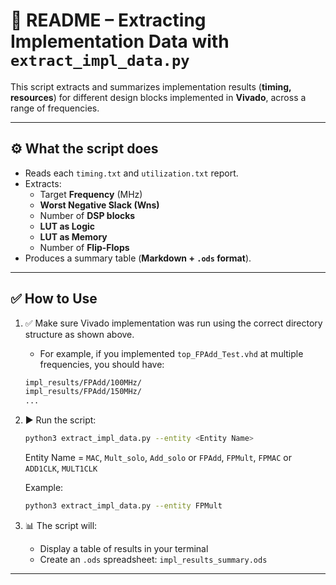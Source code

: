 # 📄 README – Extracting Implementation Data with `extract_impl_data.py`

This script extracts and summarizes implementation results (**timing, resources**) for different design blocks implemented in **Vivado**, across a range of frequencies.

---

## ⚙️ What the script does

- Reads each `timing.txt` and `utilization.txt` report.  
- Extracts:  
  - Target **Frequency** (MHz)  
  - **Worst Negative Slack (Wns)**  
  - Number of **DSP blocks**  
  - **LUT as Logic**  
  - **LUT as Memory**  
  - Number of **Flip-Flops**  
- Produces a summary table (**Markdown + `.ods` format**).  

---

## ✅ How to Use

1. ✅ Make sure Vivado implementation was run using the correct directory structure as shown above.  
   - For example, if you implemented `top_FPAdd_Test.vhd` at multiple frequencies, you should have:  

   ```bash
   impl_results/FPAdd/100MHz/
   impl_results/FPAdd/150MHz/
   ...
   ```

2. ▶️ Run the script:

   ```bash
   python3 extract_impl_data.py --entity <Entity Name>
   ```

   Entity Name = `MAC`, `Mult_solo`, `Add_solo` or `FPAdd`, `FPMult`, `FPMAC` or `ADD1CLK`, `MULT1CLK`  

   Example:  

   ```bash
   python3 extract_impl_data.py --entity FPMult
   ```

3. 📊 The script will:  
   - Display a table of results in your terminal  
   - Create an `.ods` spreadsheet: `impl_results_summary.ods`  

---
